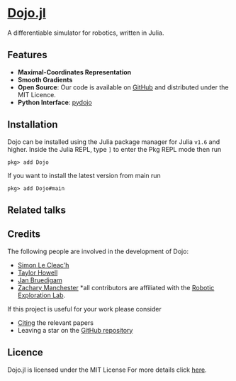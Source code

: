 # [Dojo.jl](https://github.com/dojo-sim/Dojo.jl)
A differentiable simulator for robotics, written in Julia.

## Features
* __Maximal-Coordinates Representation__
* __Smooth Gradients__
* __Open Source__: Our code is available on [GitHub](https://github.com/dojo-sim/Dojo.jl) and distributed under the MIT Licence.
* __Python Interface__: [pydojo](https://github.com/dojo-sim/pydojo)

## Installation
Dojo can be installed using the Julia package manager for Julia `v1.6` and higher. Inside the Julia REPL, type `]` to enter the Pkg REPL mode then run

`pkg> add Dojo`

If you want to install the latest version from main run

`pkg> add Dojo#main`

## Related talks


## Credits

The following people are involved in the development of Dojo:
* [Simon Le Cleac'h](https://simon-lc.github.io/)
* [Taylor Howell](https://thowell.github.io/) 
* [Jan Bruedigam](https://github.com/janbruedigam)
* [Zachary Manchester](https://www.ri.cmu.edu/ri-faculty/zachary-manchester/)
\*all contributors are affiliated with the [Robotic Exploration Lab](https://roboticexplorationlab.org/).
 
If this project is useful for your work please consider
* [Citing](citing.md) the relevant papers
* Leaving a star on the [GitHub repository](https://github.com/dojo-sim/Dojo.jl)

## Licence
Dojo.jl is licensed under the MIT License For more details click [here](https://github.com/dojo-sim/Dojo.jl/blob/main/LICENSE.md).

